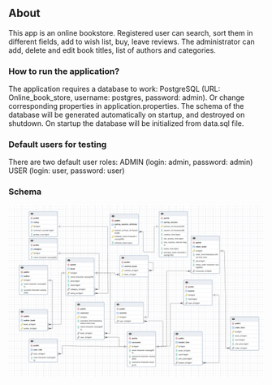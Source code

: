 ## About
This app is an online bookstore. 
Registered user can search, sort them in different fields, add to wish list, buy, leave reviews.
The administrator can add, delete and edit book titles, list of authors and categories.

### How to run the application?
The application requires a database to work:
PostgreSQL (URL: Online_book_store, username: postgres, password: admin).
Or change corresponding properties in application.properties.
The schema of the database will be generated automatically on startup, and destroyed on shutdown.
On startup the database will be initialized from data.sql file.

### Default users for testing
There are two default user roles:
ADMIN (login: admin, password: admin)
USER (login: user, password: user)

### Schema 

<img alt="schema" src = "src/main/resources/static/img/Schema.png">